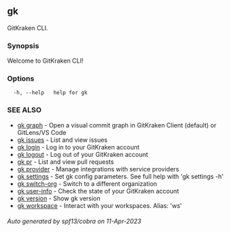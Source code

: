 ## gk

GitKraken CLI.

### Synopsis

Welcome to GitKraken CLI!

### Options

```
  -h, --help   help for gk
```

### SEE ALSO

* [gk graph](gk_graph.md)	 - Open a visual commit graph in GitKraken Client (default) or GitLens/VS Code
* [gk issues](gk_issues.md)	 - List and view issues
* [gk login](gk_login.md)	 - Log in to your GitKraken account
* [gk logout](gk_logout.md)	 - Log out of your GitKraken account
* [gk pr](gk_pr.md)	 - List and view pull requests
* [gk provider](gk_provider.md)	 - Manage integrations with service providers
* [gk settings](gk_settings.md)	 - Set gk config parameters. See full help with 'gk settings -h'
* [gk switch-org](gk_switch-org.md)	 - Switch to a different organization
* [gk user-info](gk_user-info.md)	 - Check the state of your GitKraken account
* [gk version](gk_version.md)	 - Show gk version
* [gk workspace](gk_workspace.md)	 - Interact with your workspaces. Alias: 'ws'

###### Auto generated by spf13/cobra on 11-Apr-2023
